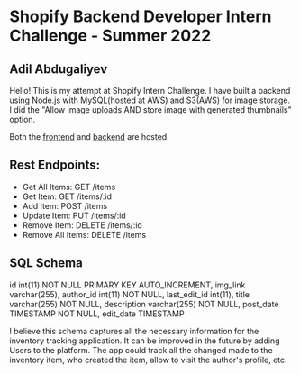 # Shopify Backend Developer Intern Challenge - Summer 2022

## Adil Abdugaliyev

Hello! This is my attempt at Shopify Intern Challenge.
I have built a backend using Node.js with MySQL(hosted at AWS) and S3(AWS) for image storage.
I did the "Allow image uploads AND store image with generated thumbnails" option.

Both the [frontend](https://master.d1nry80urxfqwh.amplifyapp.com/) and [backend](https://gentle-hollows-64935.herokuapp.com/) are hosted.

## Rest Endpoints:

- Get All Items: GET /items
- Get Item: GET /items/:id
- Add Item: POST /items
- Update Item: PUT /items/:id
- Remove Item: DELETE /items/:id
- Remove All Items: DELETE /items

## SQL Schema

id int(11) NOT NULL PRIMARY KEY AUTO_INCREMENT,
img_link varchar(255),
author_id int(11) NOT NULL,
last_edit_id int(11),
title varchar(255) NOT NULL,
description varchar(255) NOT NULL,
post_date TIMESTAMP NOT NULL,
edit_date TIMESTAMP

I believe this schema captures all the necessary information for the inventory tracking application. It can be improved in the future by adding Users to the platform. The app could track all the changed made to the inventory item, who created the item, allow to visit the author's profile, etc.
